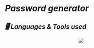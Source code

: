 # ***Password generator***

## ***🖥️ Languages & Tools used***

<p align="center">
  <a href="https://skillicons.dev">
    <img src="https://skillicons.dev/icons?i=py,html,css,js" />
  </a>
</p>
